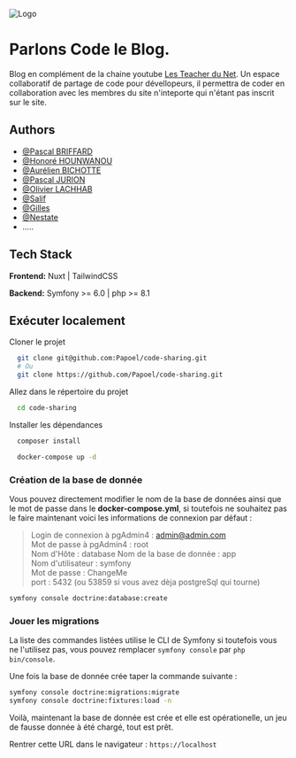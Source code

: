 ![Logo](https://yt3.ggpht.com/ytc/AKedOLQsybJpYLRCUbm0mBUsEUvwHqZBQ7YpApqEPqBL=s88-c-k-c0x00ffffff-no-rj)

# Parlons Code le Blog.

Blog en complément de la chaine youtube
[Les Teacher du Net](https://www.youtube.com/channel/UCzuaB4F2znrMggxcwUuVhAw).
Un espace collaboratif de partage de code pour dévellopeurs, il permettra de coder en collaboration
avec les membres du site n'inteporte qui n'étant pas inscrit sur le site.

## Authors

- [@Pascal BRIFFARD](https://github.com/Papoel)
- [@Honoré HOUNWANOU](https://github.com/mercuryseries)
- [@Aurélien BICHOTTE](https://github.com/AurelBichop)
- [@Pascal JURION](https://github.com/c3soft)
- [@Olivier LACHHAB](https://github.com/aregotech)
- [@Salif]()
- [@Gilles]()
- [@Nestate]()
- .....

## Tech Stack

**Frontend:** Nuxt | TailwindCSS

**Backend:** Symfony >= 6.0 | php >= 8.1

## Exécuter localement

Cloner le projet

```bash
  git clone git@github.com:Papoel/code-sharing.git
  # Ou 
  git clone https://github.com/Papoel/code-sharing.git
```

Allez dans le répertoire du projet

```bash
  cd code-sharing
```

Installer les dépendances

```bash
  composer install
```

```bash
  docker-compose up -d
```

### Création de la base de donnée

Vous pouvez directement modifier le nom de la base de données ainsi 
que le mot de passe dans le **docker-compose.yml**, si 
toutefois ne souhaitez pas le faire
maintenant voici les informations de connexion par défaut :

> Login de connexion à pgAdmin4 : admin@admin.com <br>
> Mot de passe à pgAdmin4 : root <br>
> Nom d'Hôte : database
> Nom de la base de donnée : app <br>
> Nom d'utilisateur : symfony <br>
> Mot de passe : ChangeMe <br>
> port : 5432 (ou 53859 si vous avez dèja postgreSql qui tourne)

```.bash
symfony console doctrine:database:create
```
### Jouer les migrations

La liste des commandes listées utilise le CLI de Symfony
si toutefois vous ne l'utilisez pas, vous pouvez remplacer
`symfony console` par `php bin/console`.

Une fois la base de donnée crée taper la commande suivante :

```bash
symfony console doctrine:migrations:migrate
symfony console doctrine:fixtures:load -n
```

Voilà, maintenant la base de donnée est crée et elle est 
opérationelle, un jeu de fausse donnée à été chargé, tout est prêt.

Rentrer cette URL dans le navigateur :  `https://localhost`


